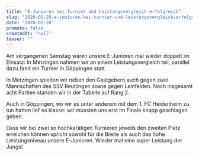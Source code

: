 ```yaml
---
title: "E-Junioren bei Turnier und Leistungsvergleich erfolgreich"
slug: "2020-01-20-e-junioren-bei-turnier-und-leistungsvergleich-erfolgreich"
date: "2020-01-20"
promote: false
createdAt: "null"
teaser: ""
---
```

Am vergangenen Samstag waren unsere E-Junioren mal wieder doppelt im Einsatz: In Metzingen nahmen wir an einem Leistungsvergleich teil, parallel dazu fand ein Turnier in Göppingen statt.


In Metzingen spielten wir neben den Gastgebern auch gegen zwei Mannschaften des SSV Reutlingen sowie gegen Leinfelden. Nach insgesamt acht Partien standen wir in der Tabelle auf Rang 2.


Auch in Göppingen, wo wir es unter anderem mit dem 1. FC Heidenheim zu tun hatten lief es klasse: wir mussten uns erst im Finale knapp geschlagen geben.


Dass wir bei zwei so hochkarätigen Turnieren jeweils den zweiten Platz erreichen können spricht sowohl für die Breite als auch das hohe Leistungsniveau unsere E-Junioren. Wieder mal eine super Leistung der Jungs!
